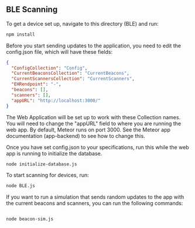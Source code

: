 ## BLE Scanning 

To get a device set up, navigate to this directory (BLE) and run:

```bash
npm install
```

Before you start sending updates to the application, you need to edit the config.json file, which will have these fields:

```JSON
{
  "ConfigCollection": "Config",
  "CurrentBeaconsCollection": "CurrentBeacons",
  "CurrentScannersCollection": "CurrentScanners",
  "EHRendpoint": "-",
  "beacons": [],
  "scanners": [],
  "appURL": "http://localhost:3000/"
}
```

The Web Application will be set up to work with these Collection names. 
You will need to change the "appURL" field to where you are running the web app.
By default, Meteor runs on port 3000. See the Meteor app documentation (app-backend) to see how to change this.


Once you have set config.json to your specifications, run this while the web app is running to initialize the database.
```bash
node initialize-database.js
```

To start scanning for devices, run:

```bash
node BLE.js
```

If you want to run a simulation that sends random updates to the app with the current beacons and scanners, you can run the following commands:
```bash

node beacon-sim.js
```

